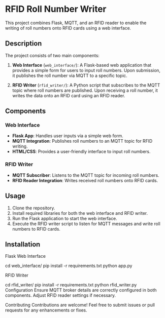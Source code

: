 # RFID Roll Number Writer

This project combines Flask, MQTT, and an RFID reader to enable the writing of roll numbers onto RFID cards using a web interface.

## Description

The project consists of two main components:

1. **Web Interface** (`web_interface/`): A Flask-based web application that provides a simple form for users to input roll numbers. Upon submission, it publishes the roll number via MQTT to a specific topic.

2. **RFID Writer** (`rfid_writer/`): A Python script that subscribes to the MQTT topic where roll numbers are published. Upon receiving a roll number, it writes the data onto an RFID card using an RFID reader.

## Components

### Web Interface

- **Flask App**: Handles user inputs via a simple web form.
- **MQTT Integration**: Publishes roll numbers to an MQTT topic for RFID writing.
- **HTML/CSS**: Provides a user-friendly interface to input roll numbers.

### RFID Writer

- **MQTT Subscriber**: Listens to the MQTT topic for incoming roll numbers.
- **RFID Reader Integration**: Writes received roll numbers onto RFID cards.

## Usage

1. Clone the repository.
2. Install required libraries for both the web interface and RFID writer.
3. Run the Flask application to start the web interface.
4. Execute the RFID writer script to listen for MQTT messages and write roll numbers to RFID cards.

## Installation

Flask Web Interface

  cd web_interface/
  pip install -r requirements.txt
  python app.py
  
RFID Writer

  cd rfid_writer/
  pip install -r requirements.txt
  python rfid_writer.py
Configuration
Ensure MQTT broker details are correctly configured in both components.
Adjust RFID reader settings if necessary.

Contributing
Contributions are welcome! Feel free to submit issues or pull requests for any enhancements or fixes.
